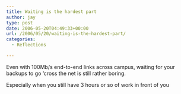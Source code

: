 ```yaml
---
title: Waiting is the hardest part
author: jay
type: post
date: 2006-05-20T04:49:33+00:00
url: /2006/05/20/waiting-is-the-hardest-part/
categories:
  - Reflections

---
```

Even with 100Mb/s end-to-end links across campus, waiting for your backups to go ‘cross the net is still rather boring.

Especially when you still have 3 hours or so of work in front of you